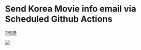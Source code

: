 # Send Korea Movie info email via Scheduled Github Actions

[관련글](https://velog.io/@chris/-Github-Actions%EC%97%90-%EC%B6%94%EA%B0%80%EB%90%9C-schedule-%EA%B8%B0%EB%8A%A5%EC%9C%BC%EB%A1%9C-Crontab-%EB%8C%80%EC%B2%B4%ED%95%98%EA%B8%B0)

![](https://images.velog.io/post-images/chris/028539c0-7bea-11e9-88d2-79d85c719ceb/image.png)